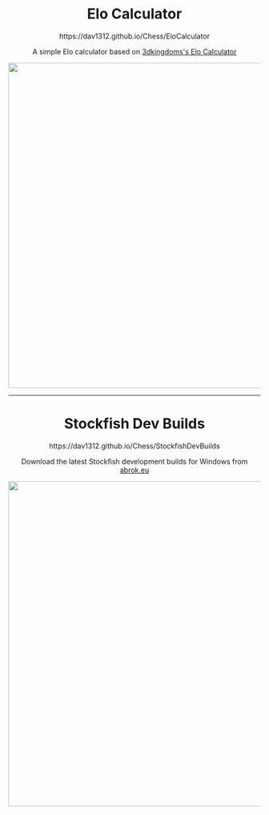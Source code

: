 <h1 align="center">Elo Calculator</h1>
<p align="center">https://dav1312.github.io/Chess/EloCalculator</p>
<p align="center">A simple Elo calculator based on <a href="https://www.3dkingdoms.com/chess/elo.htm">3dkingdoms's Elo Calculator</a></p>
<p align="center">
	<img width="650" src="https://user-images.githubusercontent.com/63931154/133433178-dca5370f-c7ff-4142-b4ef-c59f47609a2f.png">
</p>

---

<h1 align="center">Stockfish Dev Builds</h1>
<p align="center">https://dav1312.github.io/Chess/StockfishDevBuilds</p>
<p align="center">Download the latest Stockfish development builds for Windows from <a href="https://abrok.eu/stockfish/">abrok.eu</a></p>
<p align="center">
	<img width="650" src="https://user-images.githubusercontent.com/63931154/133433191-d836c23f-9c2a-4e4f-90d0-fcf05d8e02aa.png">
</p>
